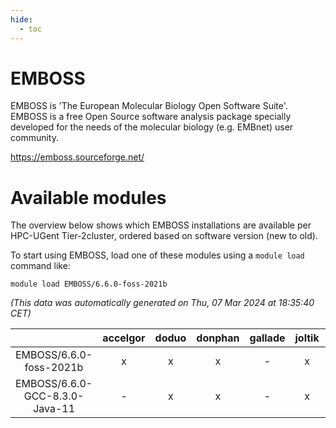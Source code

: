 ```yaml
---
hide:
  - toc
---
```


EMBOSS
======


EMBOSS is 'The European Molecular Biology Open Software Suite'. EMBOSS is a free Open Source software analysis package specially developed for the needs of the molecular biology (e.g. EMBnet) user community.

https://emboss.sourceforge.net/
# Available modules


The overview below shows which EMBOSS installations are available per HPC-UGent Tier-2cluster, ordered based on software version (new to old).

To start using EMBOSS, load one of these modules using a `module load` command like:

```shell
module load EMBOSS/6.6.0-foss-2021b
```

*(This data was automatically generated on Thu, 07 Mar 2024 at 18:35:40 CET)*  

| |accelgor|doduo|donphan|gallade|joltik|skitty|
| :---: | :---: | :---: | :---: | :---: | :---: | :---: |
|EMBOSS/6.6.0-foss-2021b|x|x|x|-|x|x|
|EMBOSS/6.6.0-GCC-8.3.0-Java-11|-|x|x|-|x|x|
